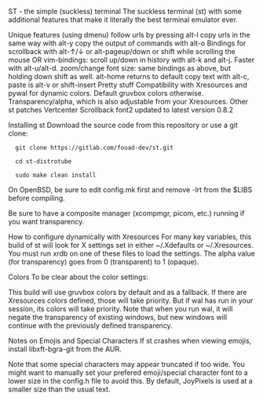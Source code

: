  ST - the simple (suckless) terminal
The suckless terminal (st) with some additional features that make it literally the best terminal emulator ever.

Unique features (using dmenu)
follow urls by pressing alt-l
copy urls in the same way with alt-y
copy the output of commands with alt-o
Bindings for
scrollback with alt-↑/↓ or alt-pageup/down or shift while scrolling the mouse
OR vim-bindings: scroll up/down in history with alt-k and alt-j. Faster with alt-u/alt-d.
zoom/change font size: same bindings as above, but holding down shift as well. alt-home returns to default
copy text with alt-c, paste is alt-v or shift-insert
Pretty stuff
Compatibility with Xresources and pywal for dynamic colors.
Default gruvbox colors otherwise.
Transparency/alpha, which is also adjustable from your Xresources.
Other st patches
Vertcenter
Scrollback
font2
updated to latest version 0.8.2

Installing st
Download the source code from this repository or use a git clone:

`  git clone https://gitlab.com/fouad-dev/st.git`

`  cd st-distrotube`

`  sudo make clean install`


On OpenBSD, be sure to edit config.mk first and remove -lrt from the $LIBS before compiling.

Be sure to have a composite manager (xcompmgr, picom, etc.) running if you want transparency.

How to configure dynamically with Xresources
For many key variables, this build of st will look for X settings set in either ~/.Xdefaults or ~/.Xresources. You must run xrdb on one of these files to load the settings.
The alpha value (for transparency) goes from 0 (transparent) to 1 (opaque).

Colors
To be clear about the color settings:

This build will use gruvbox colors by default and as a fallback.
If there are Xresources colors defined, those will take priority.
But if wal has run in your session, its colors will take priority.
Note that when you run wal, it will negate the transparency of existing windows, but new windows will continue with the previously defined transparency.

Notes on Emojis and Special Characters
If st crashes when viewing emojis, install libxft-bgra-git from the AUR.

Note that some special characters may appear truncated if too wide. You might want to manually set your prefered emoji/special character font to a lower size in the config.h file to avoid this. By default, JoyPixels is used at a smaller size than the usual text.



